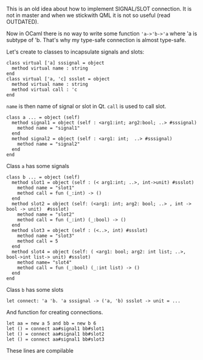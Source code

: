 This is an old idea about how to implement SIGNAL/SLOT connection. It is not in master and when we stickwith QML it is not so useful (read OUTDATED).

Now in OCaml there is no way to write some function `'a->'b->'a` where 'a is subtype of 'b.
That's why my type-safe connection is almost type-safe.

Let's create to classes to incapsulate signals and slots:

    class virtual ['a] sssignal = object 
      method virtual name : string
    end
    class virtual ['a, 'c] ssslot = object 
      method virtual name : string 
      method virtual call : 'c 
    end
`name` is then name of signal or slot in Qt. `call` is used to call slot.

    class a ... = object (self) 
      method signal1 = object (self : <arg1:int; arg2:bool; ..> #sssignal)
        method name = "signal1"
      end
      method signal2 = object (self : <arg1: int;  ..> #sssignal)
        method name = "signal2"
      end
    end
Class `a` has some signals

    class b ... = object (self)
      method slot1 = object (self : (< arg1:int; ..>, int->unit) #ssslot)
        method name = "slot1"
        method call = fun (_:int) -> ()
      end
      method slot2 = object (self: (<arg1: int; arg2: bool; ..> , int -> bool -> unit)  #ssslot)
        method name = "slot2"
        method call = fun (_:int) (_:bool) -> ()
      end
      method slot3 = object (self : (<..>, int) #ssslot)
        method name = "slot3"
        method call = 5
      end     
      method slot4 = object (self: ( <arg1: bool; arg2: int list; ..>,  bool->int list-> unit) #ssslot)
        method name= "slot4"
        method call = fun (_:bool) (_:int list) -> ()
      end
    end
Class `b` has some slots

    let connect: 'a 'b. 'a sssignal -> ('a, 'b) ssslot -> unit = ...
And function for creating connections.

    let aa = new a 5 and bb = new b 6
    let () = connect aa#signal1 bb#slot1
    let () = connect aa#signal1 bb#slot2
    let () = connect aa#signal1 bb#slot3
These lines are compilable



